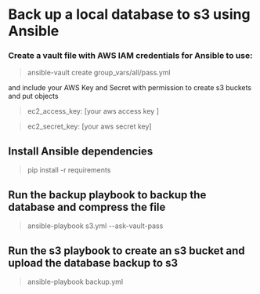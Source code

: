 # Back up a local database to s3 using Ansible

### Create a vault file with AWS IAM credentials for Ansible to use:

> ansible-vault create group_vars/all/pass.yml

and include your AWS Key and Secret with permission to create s3 buckets and put objects

> ec2_access_key: [your aws access key ]

> ec2_secret_key: [your aws secret key]

## Install Ansible dependencies

> pip install -r requirements

## Run the backup playbook to backup the database and compress the file

> ansible-playbook s3.yml --ask-vault-pass

## Run the s3 playbook to create an s3 bucket and upload the database backup to s3

> ansible-playbook backup.yml